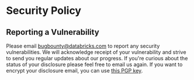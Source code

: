 # Security Policy

## Reporting a Vulnerability

Please email bugbounty@databricks.com to report any security vulnerabilities. We will acknowledge receipt of your
vulnerability and strive to send you regular updates about our progress. If you're curious about the status of your
disclosure please feel free to email us again. If you want to encrypt your disclosure email, you can
use [this PGP key](https://keybase.io/arikfr/key.asc).

